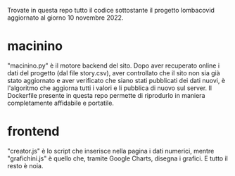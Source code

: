 Trovate in questa repo tutto il codice sottostante il progetto lombacovid aggiornato al giorno 10 novembre 2022.

# macinino

"macinino.py" è il motore backend del sito. Dopo aver recuperato online i dati del progetto (dal file story.csv), aver controllato che il sito non sia già stato aggiornato e aver verificato che siano stati pubblicati dei dati nuovi, è l'algoritmo che aggiorna tutti i valori e li pubblica di nuovo sul server. Il Dockerfile presente in questa repo permette di riprodurlo in maniera completamente affidabile e portatile.

# frontend

"creator.js" è lo script che inserisce nella pagina i dati numerici, mentre "grafichini.js" è quello che, tramite Google Charts, disegna i grafici. E tutto il resto è noia.